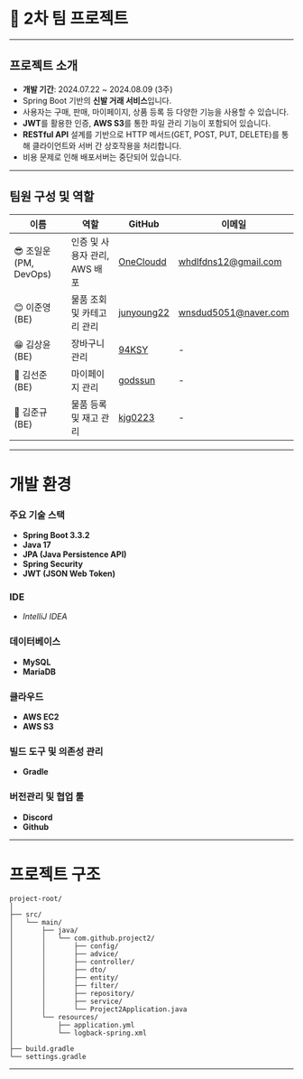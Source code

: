 # 👟 2차 팀 프로젝트

---

## 프로젝트 소개

- **개발 기간**: 2024.07.22 ~ 2024.08.09 (3주)
- Spring Boot 기반의 **신발 거래 서비스**입니다.
- 사용자는 구매, 판매, 마이페이지, 상품 등록 등 다양한 기능을 사용할 수 있습니다.
- **JWT**를 활용한 인증, **AWS S3**를 통한 파일 관리 기능이 포함되어 있습니다.
- **RESTful API** 설계를 기반으로 HTTP 메서드(GET, POST, PUT, DELETE)를 통해 클라이언트와 서버 간 상호작용을 처리합니다.
- 비용 문제로 인해 배포서버는 중단되어 있습니다.

---

## 팀원 구성 및 역할

| 이름         | 역할                  | GitHub                                         | 이메일                       |
|------------|---------------------| ---------------------------------------------- | ---------------------------- |
| 😎 조일운(PM, DevOps) | 인증 및 사용자 관리, AWS 배포 | [OneCloudd](https://github.com/OneCloudd)      | whdlfdns12@gmail.com          |
| 😊 이준영(BE) | 물품 조회 및 카테고리 관리     | [junyoung22](https://github.com/junyoung22)    | wnsdud5051@naver.com          |
| 😁 김상윤(BE) | 장바구니 관리             | [94KSY](https://github.com/94KSY)              | -                            |
| 🙂 김선준(BE) | 마이페이지 관리            | [godssun](https://github.com/godssun)          | -                            |
| 🤩 김준규(BE) | 물품 등록 및 재고 관리     | [kjg0223](https://github.com/kjg0223)          | -                            |

---

# 개발 환경

### 주요 기술 스택

- **Spring Boot 3.3.2**
- **Java 17**
- **JPA (Java Persistence API)**
- **Spring Security**
- **JWT (JSON Web Token)**

### IDE
- **IntelliJ* IDEA*

### 데이터베이스

- **MySQL**
- **MariaDB**

### 클라우드

- **AWS EC2**
- **AWS S3**

### 빌드 도구 및 의존성 관리

- **Gradle**

### 버전관리 및 협업 툴
- **Discord**
- **Github**
---
# 프로젝트 구조
```plaintext
project-root/
│
├── src/
│   └── main/
│       ├── java/
│       │   └── com.github.project2/
│       │       ├── config/
│       │       ├── advice/
│       │       ├── controller/
│       │       ├── dto/
│       │       ├── entity/
│       │       ├── filter/
│       │       ├── repository/
│       │       ├── service/
│       │       └── Project2Application.java
│       └── resources/
│           ├── application.yml
│           └── logback-spring.xml
│
├── build.gradle
└── settings.gradle
```
---
